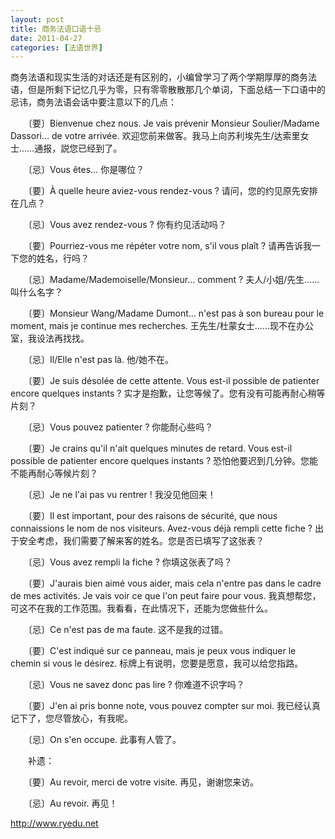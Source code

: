 ```yaml
---
layout: post
title: 商务法语口语十忌
date: 2011-04-27
categories: [法语世界]  
---
```


商务法语和现实生活的对话还是有区别的，小编曾学习了两个学期厚厚的商务法语，但是所剩下记忆几乎为零，只有零零散散那几个单词，下面总结一下口语中的忌讳，商务法语会话中要注意以下的几点：

　　〔要〕Bienvenue chez nous. Je vais prévenir Monsieur Soulier/Madame Dassori... de votre arrivée. 欢迎您前来做客。我马上向苏利埃先生/达索里女士……通报，説您已经到了。

　　〔忌〕Vous êtes… 你是哪位？

　　〔要〕À quelle heure aviez-vous rendez-vous ? 请问，您的约见原先安排在几点？

　　〔忌〕Vous avez rendez-vous ? 你有约见活动吗？

　　〔要〕Pourriez-vous me répéter votre nom, s'il vous plaît ? 请再告诉我一下您的姓名，行吗？

　　〔忌〕Madame/Mademoiselle/Monsieur... comment ? 夫人/小姐/先生……叫什么名字？

　　〔要〕Monsieur Wang/Madame Dumont... n'est pas à son bureau pour le moment, mais je continue mes recherches. 王先生/杜蒙女士……现不在办公室，我设法再找找。

　　〔忌〕Il/Elle n'est pas là. 他/她不在。

　　〔要〕Je suis désolée de cette attente. Vous est-il possible de patienter encore quelques instants ? 实才是抱歉，让您等候了。您有没有可能再耐心稍等片刻？

　　〔忌〕Vous pouvez patienter ? 你能耐心些吗？

　　〔要〕Je crains qu'il n'ait quelques minutes de retard. Vous est-il possible de patienter encore quelques instants ? 恐怕他要迟到几分钟。您能不能再耐心等候片刻？

　　〔忌〕Je ne l'ai pas vu rentrer ! 我没见他回来！

　　〔要〕Il est important, pour des raisons de sécurité, que nous connaissions le nom de nos visiteurs. Avez-vous déjà rempli cette fiche ? 出于安全考虑，我们需要了解来客的姓名。您是否已填写了这张表？

　　〔忌〕Vous avez rempli la fiche ? 你填这张表了吗？

　　〔要〕J'aurais bien aimé vous aider, mais cela n'entre pas dans le cadre de mes activités. Je vais voir ce que l'on peut faire pour vous. 我真想帮您，可这不在我的工作范围。我看看，在此情况下，还能为您做些什么。

　　〔忌〕Ce n'est pas de ma faute. 这不是我的过错。

　　〔要〕C'est indiqué sur ce panneau, mais je peux vous indiquer le chemin si vous le désirez. 标牌上有说明，您要是愿意，我可以给您指路。

　　〔忌〕Vous ne savez donc pas lire ? 你难道不识字吗？

　　〔要〕J'en ai pris bonne note, vous pouvez compter sur moi. 我已经认真记下了，您尽管放心，有我呢。

　　〔忌〕On s'en occupe. 此事有人管了。

　　补遗：

　　〔要〕Au revoir, merci de votre visite. 再见，谢谢您来访。

　　〔忌〕Au revoir. 再见！

http://www.ryedu.net



